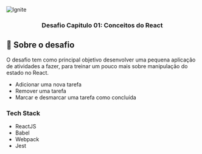 <img alt="Ignite" src="https://startupi.com.br/wp-content/uploads/2020/11/tecnologia-1-870x250.jpg" />

<h3 align="center">
  Desafio Capitulo 01: Conceitos do React
</h3>

## :rocket: Sobre o desafio

O desafio tem como principal objetivo desenvolver uma pequena aplicação de atividades a fazer, para treinar um pouco mais sobre manipulação do estado no React.

- Adicionar uma nova tarefa
- Remover uma tarefa
- Marcar e desmarcar uma tarefa como concluída

### Tech Stack

- ReactJS
- Babel
- Webpack
- Jest
